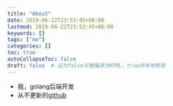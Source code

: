 ```yaml
---
title: "About"
date: 2019-06-22T23:53:45+08:00
lastmod: 2019-06-22T23:53:45+08:00
keywords: []
tags: ["me"]
categories: []
toc: true
autoCollapseToc: false
draft: false  # 设为false可被编译为HTML，true供本地修改
---
```


- 我，golang后端开发
- 从不更新的[github](https://github.com/wwq666)

